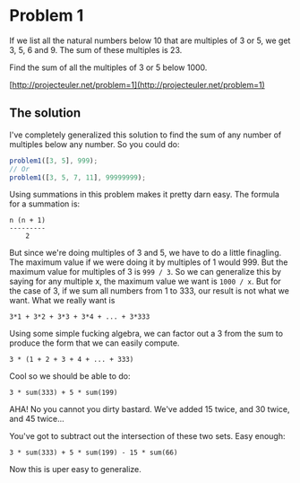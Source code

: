 # Problem 1

If we list all the natural numbers below 10 that are multiples of 3 or 5, we get 3, 5, 6 and 9. The sum of these multiples is 23.

Find the sum of all the multiples of 3 or 5 below 1000.

[http://projecteuler.net/problem=1](http://projecteuler.net/problem=1)

## The solution

I've completely generalized this solution to find the sum of any number of multiples below any number. So you could do:

```javascript
problem1([3, 5], 999);
// Or
problem1([3, 5, 7, 11], 99999999);
```

Using summations in this problem makes it pretty darn easy. The formula for a summation is:

```
n (n + 1)
---------
    2
```

But since we're doing multiples of 3 and 5, we have to do a little finagling. The maximum value if we were doing it by multiples of 1 would 999. But the maximum value for multiples of 3 is ```999 / 3```. So we can generalize this by saying for any multiple x, the maximum value we want is ```1000 / x```. But for the case of 3, if we sum all numbers from 1 to 333, our result is not what we want. What we really want is

```
3*1 + 3*2 + 3*3 + 3*4 + ... + 3*333
```

Using some simple fucking algebra, we can factor out a 3 from the sum to produce the form that we can easily compute.

```
3 * (1 + 2 + 3 + 4 + ... + 333)
```

Cool so we should be able to do:

```
3 * sum(333) + 5 * sum(199)
```

AHA! No you cannot you dirty bastard. We've added 15 twice, and 30 twice, and 45 twice...

You've got to subtract out the intersection of these two sets. Easy enough:

```
3 * sum(333) + 5 * sum(199) - 15 * sum(66)
```

Now this is uper easy to generalize.

